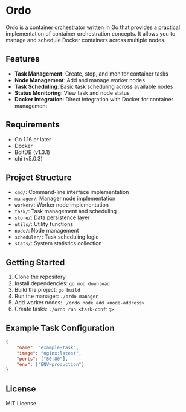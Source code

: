 # Ordo

Ordo is a container orchestrator written in Go that provides a practical implementation of container orchestration concepts. It allows you to manage and schedule Docker containers across multiple nodes.

## Features

- **Task Management**: Create, stop, and monitor container tasks
- **Node Management**: Add and manage worker nodes
- **Task Scheduling**: Basic task scheduling across available nodes
- **Status Monitoring**: View task and node status
- **Docker Integration**: Direct integration with Docker for container management

## Requirements

- Go 1.16 or later
- Docker
- BoltDB (v1.3.1)
- chi (v5.0.3)

## Project Structure

- `cmd/`: Command-line interface implementation
- `manager/`: Manager node implementation
- `worker/`: Worker node implementation
- `task/`: Task management and scheduling
- `store/`: Data persistence layer
- `utils/`: Utility functions
- `node/`: Node management
- `scheduler/`: Task scheduling logic
- `stats/`: System statistics collection

## Getting Started

1. Clone the repository
2. Install dependencies: `go mod download`
3. Build the project: `go build`
4. Run the manager: `./ordo manager`
5. Add worker nodes: `./ordo node add <node-address>`
6. Create tasks: `./ordo run <task-config>`

## Example Task Configuration

```json
{
    "name": "example-task",
    "image": "nginx:latest",
    "ports": ["80:80"],
    "env": ["ENV=production"]
}
```

## License

MIT License
